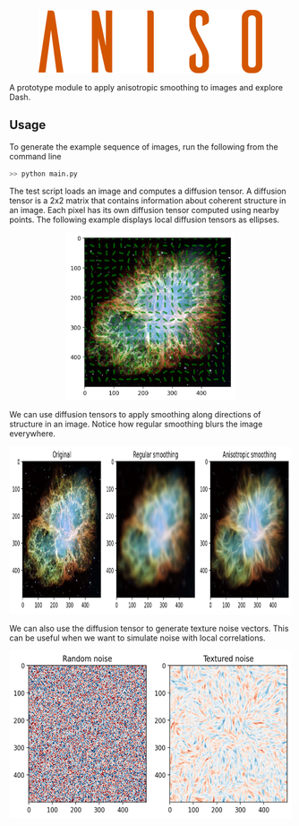 <p align="center">
  <img src="https://github.com/gianmatharu/Aniso/blob/main/test_images/aniso.png?raw=true" alt="Header"/>
</p>

A prototype module to apply anisotropic smoothing to images and explore Dash. 


## Usage 

To generate the example sequence of images, run the following from the command line
```python
>> python main.py
```
The test script loads an image and computes a diffusion tensor. A diffusion tensor is a 2x2 matrix that contains
information about coherent structure in an image. Each pixel has its own diffusion tensor computed using nearby
points. The following example displays local diffusion tensors as ellipses. 
<p align="center">
  <img src="https://github.com/gianmatharu/Aniso/blob/main/test_images/structure_tensor.png?raw=true" alt="Header" width="300" height="300"/>
</p>

We can use diffusion tensors to apply smoothing along directions of structure in an image. Notice how regular smoothing blurs the image everywhere.
<p align="center">
  <img src="https://github.com/gianmatharu/Aniso/blob/main/test_images/compare.png?raw=true" alt="Header" height="300"/>
</p>

We can also use the diffusion tensor to generate texture noise vectors. This can be useful when we want to simulate noise with local correlations.
<p align="center">
  <img src="https://github.com/gianmatharu/Aniso/blob/main/test_images/noise.png?raw=true" alt="Header" height="300"/>
</p>
